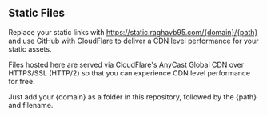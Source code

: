 ## Static Files

Replace your static links with https://static.raghavb95.com/{domain}/{path} and use GitHub with CloudFlare to deliver a CDN level performance for your static assets.

Files hosted here are served via CloudFlare's AnyCast Global CDN over HTTPS/SSL (HTTP/2) so that you can experience CDN level performance for free.

Just add your {domain} as a folder in this repository, followed by the {path} and filename.
